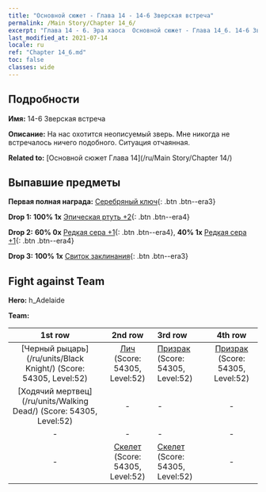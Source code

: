 ```yaml
---
title: "Основной сюжет - Глава 14 - 14-6 Зверская встреча"
permalink: /Main Story/Chapter 14_6/
excerpt: "Глава 14 - 6. Эра хаоса  Основной сюжет - Глава 14_6. 14-6 Зверская встреча"
last_modified_at: 2021-07-14
locale: ru
ref: "Chapter 14_6.md"
toc: false
classes: wide
---
```


## Подробности

 **Имя:** 14-6 Зверская встреча

 **Описание:** На нас охотится неописуемый зверь. Мне никогда не встречалось ничего подобного. Ситуация отчаянная.

 **Related to:** [Основной сюжет Глава 14](/ru/Main Story/Chapter 14/)

## Выпавшие предметы

 **Первая полная награда:** [Серебряный ключ](/ItemsRU/con_693/){: .btn .btn--era3}

 **Drop 1:** **100% 1x** [Эпическая ртуть +2](/ItemsRU/mat_49/){: .btn .btn--era4}

 **Drop 2:** **60% 0x** [Редкая сера +1](/ItemsRU/mat_43/){: .btn .btn--era4}, **40% 1x** [Редкая сера +1](/ItemsRU/mat_43/){: .btn .btn--era4}

 **Drop 3:** **100% 1x** [Свиток заклинания](/ItemsRU/con_694/){: .btn .btn--era3}


## Fight against Team
 **Hero:** h_Adelaide

 **Team:**


  | 1st row | 2nd row | 3rd row | 4th row |
  |:----:|:----:|:----|:----:|
  | [Черный рыцарь](/ru/units/Black Knight/) (Score: 54305, Level:52)  | [Лич](/ru/units/Lich/) (Score: 54305, Level:52)  | [Призрак](/ru/units/Wight/) (Score: 54305, Level:52)  | [Призрак](/ru/units/Wight/) (Score: 54305, Level:52)  |
  | [Ходячий мертвец](/ru/units/Walking Dead/) (Score: 54305, Level:52)  | - | - | - |
  | - | - | - | - |
  | - | [Скелет](/ru/units/Skeleton/) (Score: 54305, Level:52)  | [Скелет](/ru/units/Skeleton/) (Score: 54305, Level:52)  | - |


